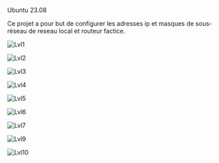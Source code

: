 Ubuntu 23.08

Ce projet a pour but de configurer les adresses ip et masques de sous-réseau de reseau local et routeur factice.




![Lvl1](https://github.com/Sarioglu-Fatih/NetPractice/assets/111273279/05413b69-cd1a-4329-9100-543169e3a409)


![Lvl2](https://github.com/Sarioglu-Fatih/NetPractice/assets/111273279/93f4db81-7a96-436c-8f54-e8dfcc2ae998)


![Lvl3](https://github.com/Sarioglu-Fatih/NetPractice/assets/111273279/4e6a6dd8-b9a2-4fdb-b1fe-0add7e960f6a)


![Lvl4](https://github.com/Sarioglu-Fatih/NetPractice/assets/111273279/e131e461-ab22-4729-b505-5b18614ec460)


![Lvl5](https://github.com/Sarioglu-Fatih/NetPractice/assets/111273279/7ddf3880-196c-4633-a27c-c84640c4d928)


![Lvl6](https://github.com/Sarioglu-Fatih/NetPractice/assets/111273279/56f96077-125c-4a3d-a55c-2573eea0690a)


![Lvl7](https://github.com/Sarioglu-Fatih/NetPractice/assets/111273279/9e7aabee-3a22-4a90-b814-12b995927513)


![Lvl9](https://github.com/Sarioglu-Fatih/NetPractice/assets/111273279/8d0e1706-5456-46df-85e5-27e841686668)


![Lvl10](https://github.com/Sarioglu-Fatih/NetPractice/assets/111273279/b99c502c-8365-44ab-8e50-9bc79c0b03b1)
